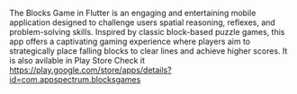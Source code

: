 The Blocks Game in Flutter is an engaging and entertaining mobile application designed to challenge users spatial reasoning, reflexes, and problem-solving skills. 
Inspired by classic block-based puzzle games, this app offers a captivating gaming experience where players aim to strategically place falling blocks to clear lines and achieve higher scores.
It is also avilable in Play Store 
Check it 
https://play.google.com/store/apps/details?id=com.appspectrum.blocksgames
